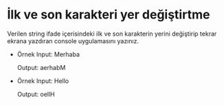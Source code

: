 # İlk ve son karakteri yer değiştirtme

Verilen string ifade içerisindeki ilk ve son karakterin yerini değiştirip tekrar ekrana yazdıran console uygulamasını yazınız.

* Örnek Input: Merhaba

  Output: aerhabM 



* Örnek Input: Hello 

  Output: oellH  
